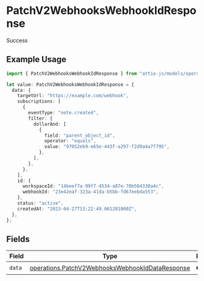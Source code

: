 # PatchV2WebhooksWebhookIdResponse

Success

## Example Usage

```typescript
import { PatchV2WebhooksWebhookIdResponse } from "attio-js/models/operations/patchv2webhookswebhookid.js";

let value: PatchV2WebhooksWebhookIdResponse = {
  data: {
    targetUrl: "https://example.com/webhook",
    subscriptions: [
      {
        eventType: "note.created",
        filter: {
          dollarAnd: [
            {
              field: "parent_object_id",
              operator: "equals",
              value: "97052eb9-e65e-443f-a297-f2d9a4a7f795",
            },
          ],
        },
      },
    ],
    id: {
      workspaceId: "14beef7a-99f7-4534-a87e-70b564330a4c",
      webhookId: "23e42eaf-323a-41da-b5bb-fd67eebda553",
    },
    status: "active",
    createdAt: "2023-04-27T13:22:49.061281000Z",
  },
};
```

## Fields

| Field                                                                                                              | Type                                                                                                               | Required                                                                                                           | Description                                                                                                        |
| ------------------------------------------------------------------------------------------------------------------ | ------------------------------------------------------------------------------------------------------------------ | ------------------------------------------------------------------------------------------------------------------ | ------------------------------------------------------------------------------------------------------------------ |
| `data`                                                                                                             | [operations.PatchV2WebhooksWebhookIdDataResponse](../../models/operations/patchv2webhookswebhookiddataresponse.md) | :heavy_check_mark:                                                                                                 | N/A                                                                                                                |